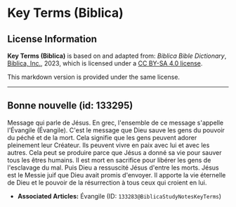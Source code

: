 # Key Terms (Biblica)

## License Information

**Key Terms (Biblica)** is based on and adapted from: _Biblica Bible Dictionary_, [Biblica, Inc.](https://www.biblica.com/), 2023, which is licensed under a [CC BY-SA 4.0 license](https://creativecommons.org/licenses/by-sa/4.0/legalcode.en).

This markdown version is provided under the same license.



--------------------------------

## Bonne nouvelle (id: 133295)

Message qui parle de Jésus. En grec, l'ensemble de ce message s'appelle l'Évangile (Évangile). C'est le message que Dieu sauve les gens du pouvoir du péché et de la mort. Cela signifie que les gens peuvent adorer pleinement leur Créateur. Ils peuvent vivre en paix avec lui et avec les autres. Cela peut se produire parce que Jésus a donné sa vie pour sauver tous les êtres humains. Il est mort en sacrifice pour libérer les gens de l'esclavage du mal. Puis Dieu a ressuscité Jésus d'entre les morts. Jésus est le Messie juif que Dieu avait promis d'envoyer. Il apporte la vie éternelle de Dieu et le pouvoir de la résurrection à tous ceux qui croient en lui.

* **Associated Articles:** Évangile (ID: `133283@BiblicaStudyNotesKeyTerms`)

